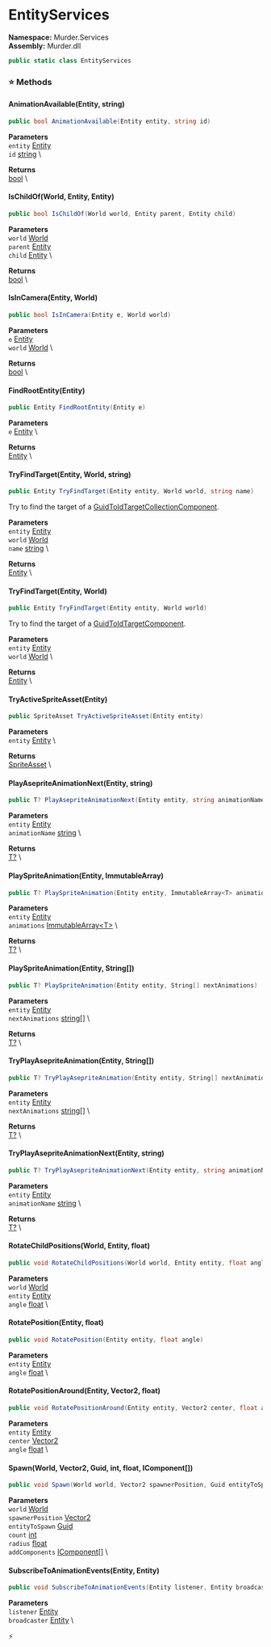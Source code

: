 # EntityServices

**Namespace:** Murder.Services \
**Assembly:** Murder.dll

```csharp
public static class EntityServices
```

### ⭐ Methods
#### AnimationAvailable(Entity, string)
```csharp
public bool AnimationAvailable(Entity entity, string id)
```

**Parameters** \
`entity` [Entity](../../Bang/Entities/Entity.html) \
`id` [string](https://learn.microsoft.com/en-us/dotnet/api/System.String?view=net-7.0) \

**Returns** \
[bool](https://learn.microsoft.com/en-us/dotnet/api/System.Boolean?view=net-7.0) \

#### IsChildOf(World, Entity, Entity)
```csharp
public bool IsChildOf(World world, Entity parent, Entity child)
```

**Parameters** \
`world` [World](../../Bang/World.html) \
`parent` [Entity](../../Bang/Entities/Entity.html) \
`child` [Entity](../../Bang/Entities/Entity.html) \

**Returns** \
[bool](https://learn.microsoft.com/en-us/dotnet/api/System.Boolean?view=net-7.0) \

#### IsInCamera(Entity, World)
```csharp
public bool IsInCamera(Entity e, World world)
```

**Parameters** \
`e` [Entity](../../Bang/Entities/Entity.html) \
`world` [World](../../Bang/World.html) \

**Returns** \
[bool](https://learn.microsoft.com/en-us/dotnet/api/System.Boolean?view=net-7.0) \

#### FindRootEntity(Entity)
```csharp
public Entity FindRootEntity(Entity e)
```

**Parameters** \
`e` [Entity](../../Bang/Entities/Entity.html) \

**Returns** \
[Entity](../../Bang/Entities/Entity.html) \

#### TryFindTarget(Entity, World, string)
```csharp
public Entity TryFindTarget(Entity entity, World world, string name)
```

Try to find the target of a [GuidToIdTargetCollectionComponent](../../Murder/Components/GuidToIdTargetCollectionComponent.html).

**Parameters** \
`entity` [Entity](../../Bang/Entities/Entity.html) \
`world` [World](../../Bang/World.html) \
`name` [string](https://learn.microsoft.com/en-us/dotnet/api/System.String?view=net-7.0) \

**Returns** \
[Entity](../../Bang/Entities/Entity.html) \

#### TryFindTarget(Entity, World)
```csharp
public Entity TryFindTarget(Entity entity, World world)
```

Try to find the target of a [GuidToIdTargetComponent](../../Murder/Components/GuidToIdTargetComponent.html).

**Parameters** \
`entity` [Entity](../../Bang/Entities/Entity.html) \
`world` [World](../../Bang/World.html) \

**Returns** \
[Entity](../../Bang/Entities/Entity.html) \

#### TryActiveSpriteAsset(Entity)
```csharp
public SpriteAsset TryActiveSpriteAsset(Entity entity)
```

**Parameters** \
`entity` [Entity](../../Bang/Entities/Entity.html) \

**Returns** \
[SpriteAsset](../../Murder/Assets/Graphics/SpriteAsset.html) \

#### PlayAsepriteAnimationNext(Entity, string)
```csharp
public T? PlayAsepriteAnimationNext(Entity entity, string animationName)
```

**Parameters** \
`entity` [Entity](../../Bang/Entities/Entity.html) \
`animationName` [string](https://learn.microsoft.com/en-us/dotnet/api/System.String?view=net-7.0) \

**Returns** \
[T?](https://learn.microsoft.com/en-us/dotnet/api/System.Nullable-1?view=net-7.0) \

#### PlaySpriteAnimation(Entity, ImmutableArray<T>)
```csharp
public T? PlaySpriteAnimation(Entity entity, ImmutableArray<T> animations)
```

**Parameters** \
`entity` [Entity](../../Bang/Entities/Entity.html) \
`animations` [ImmutableArray\<T\>](https://learn.microsoft.com/en-us/dotnet/api/System.Collections.Immutable.ImmutableArray-1?view=net-7.0) \

**Returns** \
[T?](https://learn.microsoft.com/en-us/dotnet/api/System.Nullable-1?view=net-7.0) \

#### PlaySpriteAnimation(Entity, String[])
```csharp
public T? PlaySpriteAnimation(Entity entity, String[] nextAnimations)
```

**Parameters** \
`entity` [Entity](../../Bang/Entities/Entity.html) \
`nextAnimations` [string[]](https://learn.microsoft.com/en-us/dotnet/api/System.String?view=net-7.0) \

**Returns** \
[T?](https://learn.microsoft.com/en-us/dotnet/api/System.Nullable-1?view=net-7.0) \

#### TryPlayAsepriteAnimation(Entity, String[])
```csharp
public T? TryPlayAsepriteAnimation(Entity entity, String[] nextAnimations)
```

**Parameters** \
`entity` [Entity](../../Bang/Entities/Entity.html) \
`nextAnimations` [string[]](https://learn.microsoft.com/en-us/dotnet/api/System.String?view=net-7.0) \

**Returns** \
[T?](https://learn.microsoft.com/en-us/dotnet/api/System.Nullable-1?view=net-7.0) \

#### TryPlayAsepriteAnimationNext(Entity, string)
```csharp
public T? TryPlayAsepriteAnimationNext(Entity entity, string animationName)
```

**Parameters** \
`entity` [Entity](../../Bang/Entities/Entity.html) \
`animationName` [string](https://learn.microsoft.com/en-us/dotnet/api/System.String?view=net-7.0) \

**Returns** \
[T?](https://learn.microsoft.com/en-us/dotnet/api/System.Nullable-1?view=net-7.0) \

#### RotateChildPositions(World, Entity, float)
```csharp
public void RotateChildPositions(World world, Entity entity, float angle)
```

**Parameters** \
`world` [World](../../Bang/World.html) \
`entity` [Entity](../../Bang/Entities/Entity.html) \
`angle` [float](https://learn.microsoft.com/en-us/dotnet/api/System.Single?view=net-7.0) \

#### RotatePosition(Entity, float)
```csharp
public void RotatePosition(Entity entity, float angle)
```

**Parameters** \
`entity` [Entity](../../Bang/Entities/Entity.html) \
`angle` [float](https://learn.microsoft.com/en-us/dotnet/api/System.Single?view=net-7.0) \

#### RotatePositionAround(Entity, Vector2, float)
```csharp
public void RotatePositionAround(Entity entity, Vector2 center, float angle)
```

**Parameters** \
`entity` [Entity](../../Bang/Entities/Entity.html) \
`center` [Vector2](../../Murder/Core/Geometry/Vector2.html) \
`angle` [float](https://learn.microsoft.com/en-us/dotnet/api/System.Single?view=net-7.0) \

#### Spawn(World, Vector2, Guid, int, float, IComponent[])
```csharp
public void Spawn(World world, Vector2 spawnerPosition, Guid entityToSpawn, int count, float radius, IComponent[] addComponents)
```

**Parameters** \
`world` [World](../../Bang/World.html) \
`spawnerPosition` [Vector2](../../Murder/Core/Geometry/Vector2.html) \
`entityToSpawn` [Guid](https://learn.microsoft.com/en-us/dotnet/api/System.Guid?view=net-7.0) \
`count` [int](https://learn.microsoft.com/en-us/dotnet/api/System.Int32?view=net-7.0) \
`radius` [float](https://learn.microsoft.com/en-us/dotnet/api/System.Single?view=net-7.0) \
`addComponents` [IComponent[]](../../Bang/Components/IComponent.html) \

#### SubscribeToAnimationEvents(Entity, Entity)
```csharp
public void SubscribeToAnimationEvents(Entity listener, Entity broadcaster)
```

**Parameters** \
`listener` [Entity](../../Bang/Entities/Entity.html) \
`broadcaster` [Entity](../../Bang/Entities/Entity.html) \



⚡